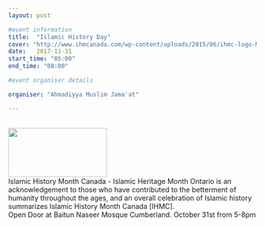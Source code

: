 ```yaml
---
layout: post

#event information
title:  "Islamic History Day"
cover: "http://www.ihmcanada.com/wp-content/uploads/2015/06/ihmc-logo-MAIN-white-leaf-blk-txt.png"
date:   2017-11-31
start_time: "05:00"
end_time: "08:00"

#event organiser details

organiser: "Ahmadiyya Muslim Jama'at"

---
```


<br/>
<img src="http://www.ihmcanada.com/wp-content/uploads/2015/06/ihmc-logo-MAIN-white-leaf-blk-txt.png" width="200" height="100">
<br/>
Islamic History Month Canada - Islamic Heritage Month Ontario is an acknowledgement to those who have contributed to the betterment of humanity throughout the ages, and an overall celebration of Islamic history summarizes Islamic History Month Canada [IHMC]. 
<br/>
Open Door at Baitun Naseer Mosque Cumberland. October 31st from 5-8pm
<br/>


